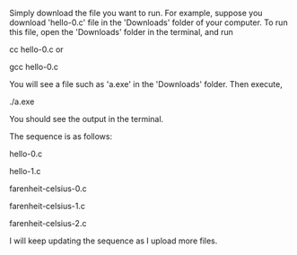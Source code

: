 Simply download the file you want to run.
For example, suppose you download 'hello-0.c'  file in the 'Downloads' folder of your computer.
To run this file, open the 'Downloads' folder in the terminal, and run

cc hello-0.c
or

gcc hello-0.c

You will see a file such as 'a.exe' in the 'Downloads' folder.
Then execute,

./a.exe

You should see the output in the terminal.

The sequence is as follows:

hello-0.c

hello-1.c

farenheit-celsius-0.c

farenheit-celsius-1.c

farenheit-celsius-2.c

I will keep updating the sequence as I upload more files.
